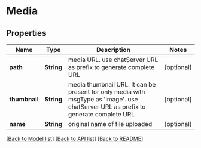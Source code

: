 # Media

## Properties
Name | Type | Description | Notes
------------ | ------------- | ------------- | -------------
**path** | **String** | media URL. use chatServer URL as prefix to generate complete URL | [optional] 
**thumbnail** | **String** | media thumbnail URL. It can be present for only media with msgType as &#39;image&#39;. use chatServer URL as prefix to generate complete URL | [optional] 
**name** | **String** | original name of file uploaded | [optional] 

[[Back to Model list]](../README.md#documentation-for-models) [[Back to API list]](../README.md#documentation-for-api-endpoints) [[Back to README]](../README.md)


